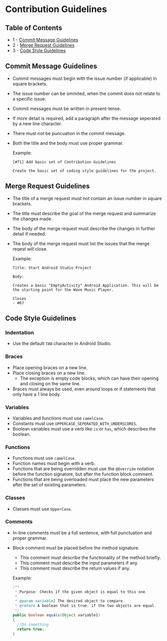 # Contribution Guidelines

## Table of Contents

- 1 - [Commit Message Guidelines](CONTRIBUTING.md/#commit-message-guidelines)
- 2 - [Merge Request Guidelines](CONTRIBUTING.md/#merge-request-guidelines)
- 3 - [Code Style Guidelines](CONTRIBUTING.md/#code-style-guidelines)

## Commit Message Guidelines

- Commit messages must begin with the issue number (if applicable) in square brackets.

- The issue number can be ommited, when the commit does not relate to a specific issue.

- Commit messages must be written in present-tense.

- If more detail is required, add a paragraph after the message seperated by a new line character.

- There must not be puncuation in the commit message.

- Both the title and the body must use proper grammar.

  Example:

  ```
  [#71] Add basic set of Contribution Guidelines
  
  Create the basic set of coding style guidelines for the project.
  ```

## Merge Request Guidelines

- The title of a merge request must not contain an issue number in square brackets.

- The title must describe the goal of the merge request and summarize the changes made.

- The body of the merge request must describe the changes in further detail if needed.

- The body of the merge request must list the issues that the merge reqest will close.

  Example:

  ```
  Title: Start Android Studio Project
  
  Body:
  
  Creates a basic "EmptyActivity" Android Application. This will be the starting point for the Wave Music Player.
  
  Closes
  - #67
  ```

## Code Style Guidelines

### Indentation

- Use the default `TAB` character in Android Studio.

### Braces

- Place opening braces on a new line.
- Place closing braces on a new line.
  - The exception is empty code blocks, which can have their opening and closing on the same line.
- Braces must always be used, even around loops or if statements that only have a 1 line body.

### Variables

- Variables and functions must use `camelCase`.
- Constants must use `UPPERCASE_SEPERATED_WITH_UNDERSCORES`.
- Boolean variables must use a verb like `is` or `has`, which describes the boolean.

### Functions

- Functions must use `camelCase`.
- Function names must begin with a verb.
- Functions that are being overridden must use the `@Override` notation before the function signature, but after the function block comment.
- Functions that are being overloaded must place the new parameters after the set of existing parameters.

### Classes

- Classes must use `UpperCase`.

### Comments

- In-line comments must be a full sentence, with full punctuation and proper grammar.

- Block comment must be placed before the method signature.

  - This comment must describe the functionality of the method briefly.
  - This comment must describe the input parameters if any.
  - This comment must describe the return values if any.

  Example:

  ```java
  /**
   * Purpose: Checks if the given object is equal to this one.
   *
   * @param variable1 The desired object to compare.
   * @return A boolean that is true, if the two objects are equal.
   */
  public boolean equals(Object variable1)
  {
    //Do something
    return true;
  }
  ```